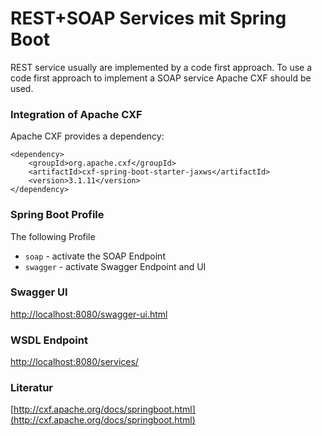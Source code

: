 # REST+SOAP Services mit Spring Boot

REST service usually are implemented by a code first approach. 
To use a code first approach to implement a SOAP service Apache CXF should be used.

### Integration of Apache CXF


Apache CXF provides a dependency:

```
<dependency>
    <groupId>org.apache.cxf</groupId>
    <artifactId>cxf-spring-boot-starter-jaxws</artifactId>
    <version>3.1.11</version>
</dependency>
```

### Spring Boot Profile

The following Profile

- `soap` - activate the SOAP Endpoint
- `swagger` - activate Swagger Endpoint and UI


### Swagger UI
[http://localhost:8080/swagger-ui.html](http://localhost:8080/swagger-ui.html)

### WSDL Endpoint
[http://localhost:8080/services/](http://localhost:8080/services/)

### Literatur
[http://cxf.apache.org/docs/springboot.html](http://cxf.apache.org/docs/springboot.html)
